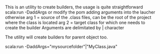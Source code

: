 This is an utility to create builders, the usage is quite straightforward
scala:run -DaddArgs or modify the pom adding arguments into the laucher
otherwise
arg 1 = source of the .class files, can be the root of the project where the class is located
arg 2 = target class for which one needs to create the builder
Arguments are delimitated by | character

The utility will create builders for parent object too.

scala:run -DaddArgs="mysourcefolder"|"MyClass.java"